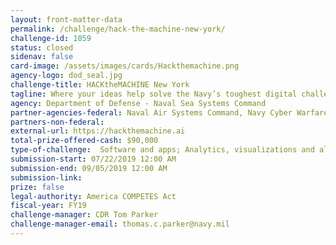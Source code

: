 ```yaml
---
layout: front-matter-data
permalink: /challenge/hack-the-machine-new-york/
challenge-id: 1059
status: closed
sidenav: false
card-image: /assets/images/cards/Hackthemachine.png
agency-logo: dod_seal.jpg
challenge-title: HACKtheMACHINE New York
tagline: Where your ideas help solve the Navy’s toughest digital challenges
agency: Department of Defense - Naval Sea Systems Command
partner-agencies-federal: Naval Air Systems Command, Navy Cyber Warfare Development Center, PEO C4I
partners-non-federal: 
external-url: https://hackthemachine.ai
total-prize-offered-cash: $90,000
type-of-challenge:  Software and apps; Analytics, visualizations and algorithms; Scientific
submission-start: 07/22/2019 12:00 AM
submission-end: 09/05/2019 12:00 AM
submission-link: 
prize: false
legal-authority: America COMPETES Act
fiscal-year: FY19
challenge-manager: CDR Tom Parker
challenge-manager-email: thomas.c.parker@navy.mil
---
```

